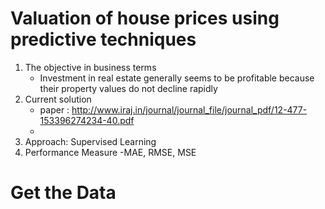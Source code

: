# Valuation of house prices using predictive techniques

1. The objective in business terms
	-  Investment in real estate generally seems to be profitable because their property values do not decline rapidly
2. Current solution
	- paper : http://www.iraj.in/journal/journal_file/journal_pdf/12-477-153396274234-40.pdf
	- 
3. Approach: Supervised Learning
4. Performance Measure
	-MAE, RMSE, MSE

# Get the Data
# 